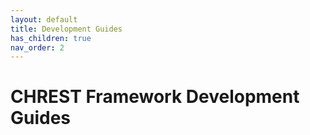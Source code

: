 ```yaml
---
layout: default
title: Development Guides
has_children: true
nav_order: 2
---
```


# CHREST Framework Development Guides